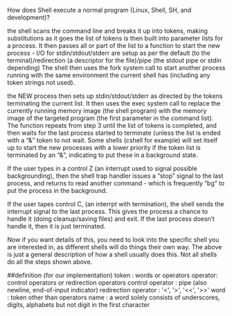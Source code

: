 How does Shell execute a normal program (Linux, Shell, SH, and development)?

the shell scans the command line and breaks it up into tokens, making substitutions as it goes
the list of tokens is then built into parameter lists for a process. It then passes all or part of the list to a function to start the new process - I/O for stdin/stdout/stderr are setup as per the default (to the terminal)/redirection (a descriptor for the file)/pipe (the stdout pipe or stdin depending)
The shell then uses the fork system call to start another process running with the same environment the current shell has (including any token strings not used).

the NEW process then sets up stdin/stdout/stderr as directed by the tokens terminating the current list. It then uses the exec system call to replace the currently running memory image (the shell program) with the memory image of the targeted program (the first parameter in the command list).
The function repeats from step 3 until the list of tokens is completed, and then waits for the last process started to terminate (unless the list is ended with a “&” token to not wait.
Some shells (cshell for example) will set itself up to start the new processes with a lower priority if the token list is terminated by an “&”, indicating to put these in a background state.

If the user types in a control Z (an interrupt used to signal possible backgrounding), then the shell trap handler issues a “stop” signal to the last process, and returns to read another command - which is frequently “bg” to put the process in the background.

If the user tapes control C, (an interrpt with termination), the shell sends the interrupt signal to the last process. This gives the process a chance to handle it (doing cleanup/saving files) and exit. If the last process doesn’t handle it, then it is just terminated.

Now if you want details of this, you need to look into the specific shell you are interested in, as different shells will do things their own way. The above is just a general description of how a shell usually does this. Not all shells do all the steps shown above.

##definition (for our implementation)
token : words or operators
operator: control operators or redirection operators
control operator : pipe (also newline, end-of-input indicator)
redirection operator : '<', '>', '<<', '>>'
word : token other than operators
name : a word solely consists of underscores, digits, alphabets but not digit in the first character

